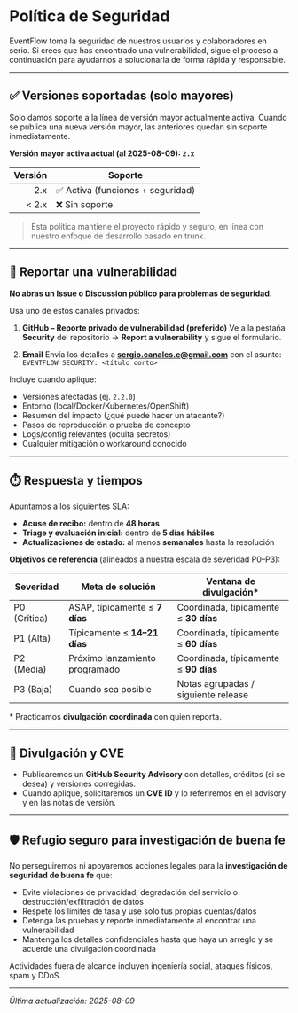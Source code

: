 # Política de Seguridad

EventFlow toma la seguridad de nuestros usuarios y colaboradores en serio. Si crees que has encontrado una vulnerabilidad, sigue el proceso a continuación para ayudarnos a solucionarla de forma rápida y responsable.

---

## ✅ Versiones soportadas (solo mayores)

Solo damos soporte a la línea de versión mayor actualmente activa. Cuando se publica una nueva versión mayor, las anteriores quedan sin soporte inmediatamente.

**Versión mayor activa actual (al 2025-08-09): `2.x`**

| Versión | Soporte |
|-------:|---------------------------|
| 2.x | ✅ Activa (funciones + seguridad) |
| < 2.x | ❌ Sin soporte |

> Esta política mantiene el proyecto rápido y seguro, en línea con nuestro enfoque de desarrollo basado en trunk.

---

## 🔐 Reportar una vulnerabilidad

**No abras un Issue o Discussion público para problemas de seguridad.**

Usa uno de estos canales privados:

1. **GitHub – Reporte privado de vulnerabilidad (preferido)**
   Ve a la pestaña **Security** del repositorio → **Report a vulnerability** y sigue el formulario.

2. **Email**
   Envía los detalles a **sergio.canales.e@gmail.com** con el asunto:
   `EVENTFLOW SECURITY: <título corto>`

Incluye cuando aplique:
- Versiones afectadas (ej. `2.2.0`)
- Entorno (local/Docker/Kubernetes/OpenShift)
- Resumen del impacto (¿qué puede hacer un atacante?)
- Pasos de reproducción o prueba de concepto
- Logs/config relevantes (oculta secretos)
- Cualquier mitigación o workaround conocido

---

## ⏱️ Respuesta y tiempos

Apuntamos a los siguientes SLA:

- **Acuse de recibo:** dentro de **48 horas**
- **Triage y evaluación inicial:** dentro de **5 días hábiles**
- **Actualizaciones de estado:** al menos **semanales** hasta la resolución

**Objetivos de referencia** (alineados a nuestra escala de severidad P0–P3):

| Severidad | Meta de solución | Ventana de divulgación* |
|---------|-----------------|-------------------------|
| P0 (Crítica) | ASAP, típicamente ≤ **7 días** | Coordinada, típicamente ≤ **30 días** |
| P1 (Alta) | Típicamente ≤ **14–21 días** | Coordinada, típicamente ≤ **60 días** |
| P2 (Media) | Próximo lanzamiento programado | Coordinada, típicamente ≤ **90 días** |
| P3 (Baja) | Cuando sea posible | Notas agrupadas / siguiente release |

\* Practicamos **divulgación coordinada** con quien reporta.

---

## 🔏 Divulgación y CVE

- Publicaremos un **GitHub Security Advisory** con detalles, créditos (si se desea) y versiones corregidas.
- Cuando aplique, solicitaremos un **CVE ID** y lo referiremos en el advisory y en las notas de versión.

---

## 🛡️ Refugio seguro para investigación de buena fe

No perseguiremos ni apoyaremos acciones legales para la **investigación de seguridad de buena fe** que:
- Evite violaciones de privacidad, degradación del servicio o destrucción/exfiltración de datos
- Respete los límites de tasa y use solo tus propias cuentas/datos
- Detenga las pruebas y reporte inmediatamente al encontrar una vulnerabilidad
- Mantenga los detalles confidenciales hasta que haya un arreglo y se acuerde una divulgación coordinada

Actividades fuera de alcance incluyen ingeniería social, ataques físicos, spam y DDoS.

---

_Última actualización: 2025-08-09_
